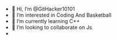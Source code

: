 - 👋 Hi, I’m @GitHacker10101
- 👀 I’m interested in Coding And Basketball
- 🌱 I’m currently learning C++
- 💞️ I’m looking to collaborate on Js 
- 

<!---
GitHacker10101/GitHacker10101 is a ✨ special ✨ repository because its `README.md` (this file) appears on your GitHub profile.
You can click the Preview link to take a look at your changes.
--->
